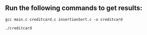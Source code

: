 ## Run the following commands to get results:

```
gcc main.c creditcard.c insertionSort.c -o creditcard
```

```
./creditcard
```
